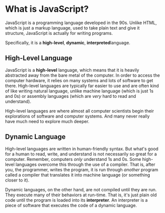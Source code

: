 # What is JavaScript?

JavaScript is a programming language developed in the 90s. Unlike HTML, which is just a markup language, used to take plain text and give it structure, JavaScript is actually for writing programs.

Specifically, it is a **high-level**, **dynamic**, **interpreted**language.

## High-Level Language

JavaScript is a **high-level** language, which means that it is heavily abstracted away from the bare metal of the computer. In order to access the computer hardware, it relies on many systems and lots of software to get there. High-level languages are typically far easier to use and are often kind of like writing natural language, unlike machine language (which is just 1s and 0s) or assembly languages (which are *very* hard to read and understand).

High-level languages are where almost all computer scientists begin their explorations of software and computer systems. And many never really have much need to explore much deeper.

## Dynamic Language

High-level languages are written in human-friendly syntax. But what's good for a human to read, write, and understand is not necessarily so great for a computer. Remember, computers *only* understand 1s and 0s. Some high-level languages overcome this through the use of a compiler. That is, after you, the programmer, writes the program, it is run through *another* program called a compiler that translates it into machine language (or something closer to it).

Dynamic languages, on the other hand, are not compiled until they are run. They execute many of their behaviors at run-time. That is, it's just plain old code until the program is loaded into its **interpreter**. An interpreter is a piece of software that executes the code of a dynamic language.


